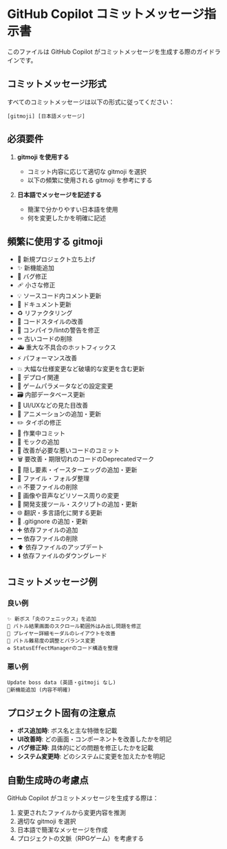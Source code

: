 # GitHub Copilot コミットメッセージ指示書

このファイルは GitHub Copilot がコミットメッセージを生成する際のガイドラインです。

## コミットメッセージ形式

すべてのコミットメッセージは以下の形式に従ってください：

```
[gitmoji] [日本語メッセージ]
```

## 必須要件

1. **gitmoji を使用する**
   - コミット内容に応じて適切な gitmoji を選択
   - 以下の頻繁に使用される gitmoji を参考にする

2. **日本語でメッセージを記述する**
   - 簡潔で分かりやすい日本語を使用
   - 何を変更したかを明確に記述

## 頻繁に使用する gitmoji

- 🎉 新規プロジェクト立ち上げ
- ✨ 新機能追加
- 🐛 バグ修正
- 🩹 小さな修正
- 💡 ソースコード内コメント更新
- 📝 ドキュメント更新
- ♻️ リファクタリング
- 🎨 コードスタイルの改善
- 🚨 コンパイラ/lintの警告を修正
- ⚰️ 古いコードの削除
- 🚑️ 重大な不具合のホットフィックス
- ⚡️ パフォーマンス改善
- 💥 大幅な仕様変更など破壊的な変更を含む更新
- 🚀 デプロイ関連
- 🔧 ゲームパラメータなどの設定変更
- 🗃️ 内部データベース更新
- 💄 UI/UXなどの見た目改善
- 💫 アニメーションの追加・更新
- ✏️ タイポの修正
- 🚧 作業中コミット
- 🤡 モックの追加
- 💩 改善が必要な悪いコードのコミット
- 🗑️ 要改善・期限切れのコードのDeprecatedマーク
- 🥚 隠し要素・イースターエッグの追加・更新
- 🚚 ファイル・フォルダ整理
- 🔥 不要ファイルの削除
- 🍱 画像や音声などリソース周りの変更
- 🔨 開発支援ツール・スクリプトの追加・更新
- 🌐 翻訳・多言語化に関する更新
- 🙈 .gitignore の追加・更新
- ➕ 依存ファイルの追加
- ➖ 依存ファイルの削除
- ⬆️ 依存ファイルのアップデート
- ⬇️ 依存ファイルのダウングレード

## コミットメッセージ例

### 良い例
```
✨ 新ボス「炎のフェニックス」を追加
🐛 バトル結果画面のスクロール範囲外はみ出し問題を修正
💄 プレイヤー詳細モーダルのレイアウトを改善
🔧 バトル難易度の調整とバランス変更
♻️ StatusEffectManagerのコード構造を整理
```

### 悪い例
```
Update boss data (英語・gitmoji なし)
🎨新機能追加 (内容不明確)
```

## プロジェクト固有の注意点

- **ボス追加時**: ボス名と主な特徴を記載
- **UI改善時**: どの画面・コンポーネントを改善したかを明記
- **バグ修正時**: 具体的にどの問題を修正したかを記載
- **システム変更時**: どのシステムに変更を加えたかを明記

## 自動生成時の考慮点

GitHub Copilot がコミットメッセージを生成する際は：

1. 変更されたファイルから変更内容を推測
2. 適切な gitmoji を選択
3. 日本語で簡潔なメッセージを作成
4. プロジェクトの文脈（RPGゲーム）を考慮する